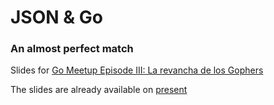 
# JSON & Go
### An almost perfect match

Slides for [Go Meetup Episode III: La revancha de los Gophers](https://www.meetup.com/es-ES/golang-chile/events/247511315/)

The slides are already available on [present](https://talks.godoc.org/github.com/ifreddyrondon/go-talks/santiago-feb2018/talk.slide#1)
